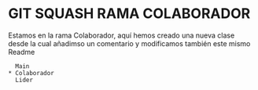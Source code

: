 # GIT SQUASH RAMA COLABORADOR

Estamos en la rama Colaborador, aquí hemos creado una nueva clase desde la cual
añadimso un comentario y modificamos también este mismo Readme

      Main 
    * Colaborador
      Lider
